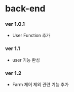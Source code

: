 # back-end
### ver 1.0.1
 - User Function 추가

### ver 1.1
 - user 기능 완성

### ver 1.2
 - Farm 제어 제외 관련 기능 추가